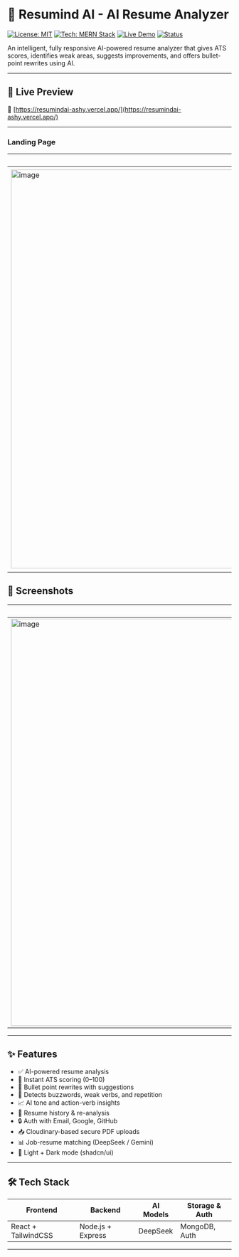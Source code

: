 # 🧠 Resumind AI - AI Resume Analyzer

[![License: MIT](https://img.shields.io/badge/license-MIT-blue.svg)](LICENSE)
[![Tech: MERN Stack](https://img.shields.io/badge/stack-MERN-blueviolet)](#tech-stack)
[![Live Demo](https://img.shields.io/badge/demo-live-green?style=flat&logo=vercel)](https://your-live-url.vercel.app)
[![Status](https://img.shields.io/badge/status-in%20progress-yellow)](#status)

An intelligent, fully responsive AI-powered resume analyzer that gives ATS scores, identifies weak areas, suggests improvements, and offers bullet-point rewrites using AI.

---

## 🚀 Live Preview

🔗 [https://resumindai-ashy.vercel.app/](https://resumindai-ashy.vercel.app/)

---


### Landing Page

| Landing Page | Light Mode |
|--------------|------------|
| <img width="1916" height="897" alt="image" src="https://github.com/user-attachments/assets/ff0cad88-a32b-4323-9e0c-3829c13c99db" /> | <img width="1918" height="905" alt="image" src="https://github.com/user-attachments/assets/3c0291c2-e250-4318-845c-611af434af53" /> |


## 📸 Screenshots


| Dashboard Overview | Resume Upload | AI Suggestions | Analysis Report | History Page |
|--------------------|---------------|----------------|-----------------|--------------|
| <img width="1918" height="916" alt="image" src="https://github.com/user-attachments/assets/7ce543b0-4819-44bb-91b4-b77b5bb09261" /> | <img width="1918" height="906" alt="image" src="https://github.com/user-attachments/assets/932cb6fc-ac1c-4efa-a7c7-bfbe647d91c8" /> | <img width="1918" height="912" alt="image" src="https://github.com/user-attachments/assets/845075d2-7c9f-4771-9235-c93f7bf21083" />| <img width="1918" height="907" alt="image" src="https://github.com/user-attachments/assets/a1003c42-0c6f-4dbc-84f6-dc61543f12b5" /> | <img width="1918" height="916" alt="image" src="https://github.com/user-attachments/assets/1dc335dd-aba1-4e71-8b0d-623f30370709" /> |



---

## ✨ Features

- ✅ AI-powered resume analysis
- 📄 Instant ATS scoring (0–100)
- 🧠 Bullet point rewrites with suggestions
- 🚨 Detects buzzwords, weak verbs, and repetition
- 📈 AI tone and action-verb insights
- 💾 Resume history & re-analysis
- 🔒 Auth with Email, Google, GitHub
- 📥 Cloudinary-based secure PDF uploads
- 📊 Job-resume matching (DeepSeek / Gemini)
- 🌙 Light + Dark mode (shadcn/ui)

---

## 🛠 Tech Stack

| Frontend      | Backend      | AI Models        | Storage & Auth |
|---------------|--------------|------------------|----------------|
| React + TailwindCSS | Node.js + Express | DeepSeek | MongoDB, Auth |

---




